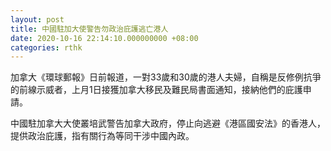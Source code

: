 ```yaml
---
layout: post
title: 中國駐加大使警告勿政治庇護逃亡港人
date: 2020-10-16 22:14:10.000000000 +08:00
categories: rthk
---
```


加拿大《環球郵報》日前報道，一對33歲和30歲的港人夫婦，自稱是反修例抗爭的前線示威者，上月1日接獲加拿大移民及難民局書面通知，接納他們的庇護申請。

中國駐加拿大大使叢培武警告加拿大政府，停止向逃避《港區國安法》的香港人，提供政治庇護，指有關行為等同干涉中國內政。
